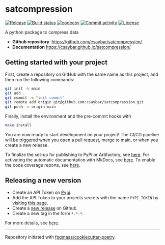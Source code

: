 # satcompression

[![Release](https://img.shields.io/github/v/release/csaybar/satcompression)](https://img.shields.io/github/v/release/csaybar/satcompression)
[![Build status](https://img.shields.io/github/actions/workflow/status/csaybar/satcompression/main.yml?branch=main)](https://github.com/csaybar/satcompression/actions/workflows/main.yml?query=branch%3Amain)
[![codecov](https://codecov.io/gh/csaybar/satcompression/branch/main/graph/badge.svg)](https://codecov.io/gh/csaybar/satcompression)
[![Commit activity](https://img.shields.io/github/commit-activity/m/csaybar/satcompression)](https://img.shields.io/github/commit-activity/m/csaybar/satcompression)
[![License](https://img.shields.io/github/license/csaybar/satcompression)](https://img.shields.io/github/license/csaybar/satcompression)

A python package to compress data

- **Github repository**: <https://github.com/csaybar/satcompression/>
- **Documentation** <https://csaybar.github.io/satcompression/>

## Getting started with your project

First, create a repository on GitHub with the same name as this project, and then run the following commands:

```bash
git init -b main
git add .
git commit -m "init commit"
git remote add origin git@github.com:csaybar/satcompression.git
git push -u origin main
```

Finally, install the environment and the pre-commit hooks with

```bash
make install
```

You are now ready to start development on your project!
The CI/CD pipeline will be triggered when you open a pull request, merge to main, or when you create a new release.

To finalize the set-up for publishing to PyPi or Artifactory, see [here](https://fpgmaas.github.io/cookiecutter-poetry/features/publishing/#set-up-for-pypi).
For activating the automatic documentation with MkDocs, see [here](https://fpgmaas.github.io/cookiecutter-poetry/features/mkdocs/#enabling-the-documentation-on-github).
To enable the code coverage reports, see [here](https://fpgmaas.github.io/cookiecutter-poetry/features/codecov/).

## Releasing a new version

- Create an API Token on [Pypi](https://pypi.org/).
- Add the API Token to your projects secrets with the name `PYPI_TOKEN` by visiting [this page](https://github.com/csaybar/satcompression/settings/secrets/actions/new).
- Create a [new release](https://github.com/csaybar/satcompression/releases/new) on Github.
- Create a new tag in the form `*.*.*`.

For more details, see [here](https://fpgmaas.github.io/cookiecutter-poetry/features/cicd/#how-to-trigger-a-release).

---

Repository initiated with [fpgmaas/cookiecutter-poetry](https://github.com/fpgmaas/cookiecutter-poetry).
